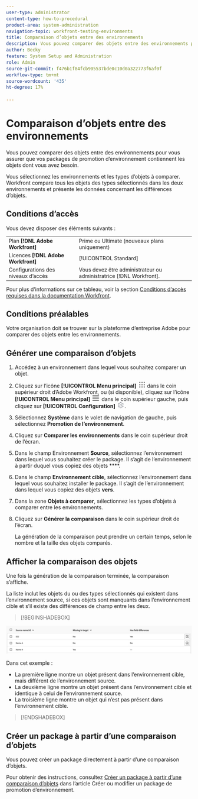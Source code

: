 ```yaml
---
user-type: administrator
content-type: how-to-procedural
product-area: system-administration
navigation-topic: workfront-testing-environments
title: Comparaison d’objets entre des environnements
description: Vous pouvez comparer des objets entre des environnements pour vous assurer que vos packages de promotion d’environnement contiennent les objets dont vous avez besoin.
author: Becky
feature: System Setup and Administration
role: Admin
source-git-commit: f476b1f84fcb905537bde0c10d0a322773f6af0f
workflow-type: tm+mt
source-wordcount: '435'
ht-degree: 17%

---
```


# Comparaison d’objets entre des environnements

Vous pouvez comparer des objets entre des environnements pour vous assurer que vos packages de promotion d’environnement contiennent les objets dont vous avez besoin.

Vous sélectionnez les environnements et les types d’objets à comparer. Workfront compare tous les objets des types sélectionnés dans les deux environnements et présente les données concernant les différences d’objets.

## Conditions d’accès

Vous devez disposer des éléments suivants :

<table>
  <tr>
   <td>Plan <strong>[!DNL Adobe Workfront]</strong>
   </td>
   <td> Prime ou Ultimate (nouveaux plans uniquement)
   </td>
  </tr>
  <tr>
   <td>Licences <strong>[!DNL Adobe Workfront]</strong>
   </td>
   <td> [!UICONTROL Standard]
   </td>
  </tr>
   <tr>
   <td>Configurations des niveaux d’accès
   </td>
   <td>Vous devez être administrateur ou administratrice [!DNL Workfront].
   </td>
  </tr>
</table>

Pour plus d’informations sur ce tableau, voir la section [Conditions d’accès requises dans la documentation Workfront](/help/quicksilver/administration-and-setup/add-users/access-levels-and-object-permissions/access-level-requirements-in-documentation.md).

## Conditions préalables

Votre organisation doit se trouver sur la plateforme d’entreprise Adobe pour comparer des objets entre les environnements.

## Générer une comparaison d’objets

1. Accédez à un environnement dans lequel vous souhaitez comparer un objet.
1. Cliquez sur l’icône **[!UICONTROL Menu principal]** ![Menu principal](/help/_includes/assets/main-menu-icon.png) dans le coin supérieur droit d’Adobe Workfront, ou (si disponible), cliquez sur l’icône **[!UICONTROL Menu principal]** ![Menu principal](/help/_includes/assets/main-menu-icon-left-nav.png) dans le coin supérieur gauche, puis cliquez sur **[!UICONTROL Configuration]** ![Icône Configuration](/help/_includes/assets/gear-icon-setup.png).
1. Sélectionnez **Système** dans le volet de navigation de gauche, puis sélectionnez **Promotion de l’environnement**.
1. Cliquez sur **Comparer les environnements** dans le coin supérieur droit de l’écran.
1. Dans le champ Environnement **Source**, sélectionnez l’environnement dans lequel vous souhaitez créer le package. Il s’agit de l’environnement à partir duquel vous copiez des objets ****.
1. Dans le champ **Environnement cible**, sélectionnez l’environnement dans lequel vous souhaitez installer le package. Il s’agit de l’environnement dans lequel vous copiez des objets **vers**.
1. Dans la zone **Objets à comparer**, sélectionnez les types d’objets à comparer entre les environnements.
1. Cliquez sur **Générer la comparaison** dans le coin supérieur droit de l’écran.

   La génération de la comparaison peut prendre un certain temps, selon le nombre et la taille des objets comparés.

## Afficher la comparaison des objets

Une fois la génération de la comparaison terminée, la comparaison s’affiche.

La liste inclut les objets du ou des types sélectionnés qui existent dans l’environnement source, si ces objets sont manquants dans l’environnement cible et s’il existe des différences de champ entre les deux.

>[!BEGINSHADEBOX]

![Exemple de comparaison](assets/environment-promotion-comparison.png)

Dans cet exemple :

* La première ligne montre un objet présent dans l’environnement cible, mais différent de l’environnement source.
* La deuxième ligne montre un objet présent dans l’environnement cible et identique à celui de l’environnement source.
* La troisième ligne montre un objet qui n’est pas présent dans l’environnement cible.

>[!ENDSHADEBOX]

## Créer un package à partir d’une comparaison d’objets

Vous pouvez créer un package directement à partir d’une comparaison d’objets.

Pour obtenir des instructions, consultez [Créer un package à partir d’une comparaison d’objets](/help/quicksilver/administration-and-setup/set-up-workfront/workfront-testing-environments/environment-promotion-create-package.md#create-a-package-from-an-object-comparison) dans l’article Créer ou modifier un package de promotion d’environnement.
